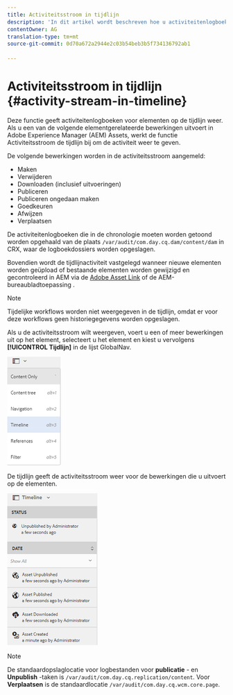 ```yaml
---
title: Activiteitsstroom in tijdlijn
description: 'In dit artikel wordt beschreven hoe u activiteitenlogboeken voor elementen op de tijdlijn kunt weergeven. '
contentOwner: AG
translation-type: tm+mt
source-git-commit: 0d70a672a2944e2c03b54beb3b5f734136792ab1

---
```



# Activiteitsstroom in tijdlijn {#activity-stream-in-timeline}

Deze functie geeft activiteitenlogboeken voor elementen op de tijdlijn weer. Als u een van de volgende elementgerelateerde bewerkingen uitvoert in Adobe Experience Manager (AEM) Assets, werkt de functie Activiteitsstroom de tijdlijn bij om de activiteit weer te geven.

De volgende bewerkingen worden in de activiteitsstroom aangemeld:

* Maken
* Verwijderen
* Downloaden (inclusief uitvoeringen)
* Publiceren
* Publiceren ongedaan maken
* Goedkeuren
* Afwijzen
* Verplaatsen

De activiteitenlogboeken die in de chronologie moeten worden getoond worden opgehaald van de plaats `/var/audit/com.day.cq.dam/content/dam` in CRX, waar de logboekdossiers worden opgeslagen.

Bovendien wordt de tijdlijnactiviteit vastgelegd wanneer nieuwe elementen worden geüpload of bestaande elementen worden gewijzigd en gecontroleerd in AEM via de [Adobe Asset Link](https://helpx.adobe.com/enterprise/using/manage-assets-using-adobe-asset-link.html) of de AEM-bureaubladtoepassing [](https://docs.adobe.com/content/help/en/experience-manager-desktop-app/using/introduction.html).

>[!NOTE]
>
>Tijdelijke workflows worden niet weergegeven in de tijdlijn, omdat er voor deze workflows geen historiegegevens worden opgeslagen.

Als u de activiteitsstroom wilt weergeven, voert u een of meer bewerkingen uit op het element, selecteert u het element en kiest u vervolgens **[!UICONTROL Tijdlijn]** in de lijst GlobalNav.

![timeline-3](assets/timeline-3.png)

De tijdlijn geeft de activiteitsstroom weer voor de bewerkingen die u uitvoert op de elementen.

![activity_stream](assets/activity_stream.png)

>[!NOTE]
>
>De standaardopslaglocatie voor logbestanden voor **publicatie** - en **Unpublish** -taken is `/var/audit/com.day.cq.replication/content`. Voor **Verplaatsen** is de standaardlocatie `/var/audit/com.day.cq.wcm.core.page`.
